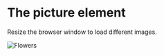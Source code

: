 <html>
<head>
<meta name="viewport" content="width=device-width, initial-scale=1.0">
</head>
<body>

<h1>The picture element</h1>

<p>Resize the browser window to load different images.</p>

<picture>
  <source media="(min-width:650px)" srcset="img_pink_flowers.jpg">
  <source media="(min-width:465px)" srcset="img_white_flower.jpg">
  <img src="img_orange_flowers.jpg" alt="Flowers" style="width:auto;">
</picture>

</body>
</html>
